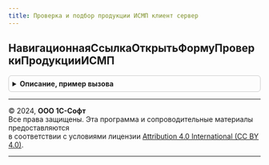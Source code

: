 ```yaml
---
title: Проверка и подбор продукции ИСМП клиент сервер
---
```



## НавигационнаяСсылкаОткрытьФормуПроверкиПродукцииИСМП
<details style="margin: 1em 0; padding: 0.5em; border: 1px solid #ccc; border-radius: 6px;">

<summary style="font-weight: bold; cursor: pointer;">Описание, пример вызова</summary>

```bsl

// Возвращает строковое значение ссылки, по которой происходит переход при нажатии на гиперссылку открытия
// формы проверки и подбора продукции ИСМП из прикладных документов конфигураци - потребителя библиотеки ГосИС.
//
// Возвращаемое значение:
// 	Строка - значение ссылки для перехода при нажатии на гиперссылку открытия формы проверки.
//
Функция НавигационнаяСсылкаОткрытьФормуПроверкиПродукцииИСМП() Экспорт
```

Пример вызова
```bsl
Результат = ПроверкаИПодборПродукцииИСМПКлиентСервер.НавигационнаяСсылкаОткрытьФормуПроверкиПродукцииИСМП() 
```
</details>

---

© 2024, **ООО 1С-Софт**  
Все права защищены. Эта программа и сопроводительные материалы предоставляются  
в соответствии с условиями лицензии [Attribution 4.0 International (CC BY 4.0)](https://creativecommons.org/licenses/by/4.0/legalcode).

---
